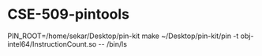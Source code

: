 # CSE-509-pintools

PIN_ROOT=/home/sekar/Desktop/pin-kit make
~/Desktop/pin-kit/pin -t obj-intel64/InstructionCount.so -- /bin/ls
